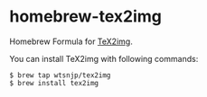 # homebrew-tex2img

Homebrew Formula for [TeX2img](https://tex2img.tech/).

You can install TeX2img with following commands:

```
$ brew tap wtsnjp/tex2img
$ brew install tex2img
```

